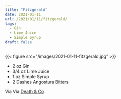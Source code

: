 ```yaml
---
title: "Fitzgerald"
date: 2021-01-11
url: /2021/01/11/fitzgerald/
tags:
  - Gin
  - Lime Juice
  - Simple Syrup
draft: false
---
```



{{< figure src="/images/2021-01-11-fitzgerald.jpg" >}}

* 2 oz Gin
* 3/4 oz Lime Juice
* 1 oz Simple Syrup
* 2 Dashes Angostura Bitters

Via Via [Death & Co](https://www.deathandcompany.com/)
